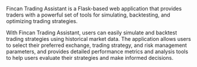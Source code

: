 Fincan Trading Assistant is a Flask-based web application that provides traders with a powerful set of tools for simulating, backtesting, and optimizing trading strategies.

With Fincan Trading Assistant, users can easily simulate and backtest trading strategies using historical market data. The application allows users to select their preferred exchange, trading strategy, and risk management parameters, and provides detailed performance metrics and analysis tools to help users evaluate their strategies and make informed decisions.

<!--In addition to simulation and backtesting, Trading Assistant also offers a range of other features designed to help traders stay on top of the latest market trends and make informed trading decisions. These features include real-time market data and news feeds, customizable alerts and notifications, and a wide range of technical analysis tools.-->

<!--Overall, Trading Assistant is an essential tool for any trader looking to improve their performance and gain a deeper understanding of the markets. Whether you're a seasoned pro or just getting started in the world of trading, Trading Assistant has everything you need to succeed.-->




